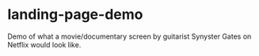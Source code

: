 # landing-page-demo
Demo of what a movie/documentary screen by guitarist Synyster Gates on Netflix would look like.
